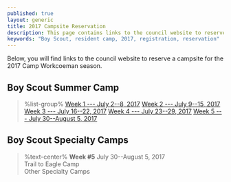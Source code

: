 ```yaml
---
published: true
layout: generic
title: 2017 Campsite Reservation
description: This page contains links to the council website to reserve campsites for the 2017 Camp Workcoeman season.
keywords: "Boy Scout, resident camp, 2017, registration, reservation"
---
```


Below, you will find links to the council website to reserve a campsite for the 2017 Camp Workcoeman season.

## Boy Scout Summer Camp

> %list-group%
> <a href="http://www.ctrivers.org/Event.aspx?id=14855" class="list-group-item">Week 1 --- July 2--8, 2017</a>
> <a href="http://www.ctrivers.org/Event.aspx?id=14858" class="list-group-item">Week 2 --- July 9--15, 2017</a>
> <a href="http://www.ctrivers.org/Event.aspx?id=14868" class="list-group-item">Week 3 --- July 16--22, 2017</a>
> <a href="http://www.ctrivers.org/Event.aspx?id=14867" class="list-group-item">Week 4 --- July 23--29, 2017</a>
> <a href="http://www.ctrivers.org/Event.aspx?id=14865" class="list-group-item">Week 5 --- July 30--August 5, 2017</a>

## Boy Scout Specialty Camps
> %text-center%
> **Week #5**
> July 30--August 5, 2017<br/>
> Trail to Eagle Camp<br/>
> Other Specialty Camps
